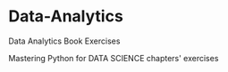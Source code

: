 # Data-Analytics
Data Analytics Book Exercises

Mastering Python for DATA SCIENCE chapters' exercises
